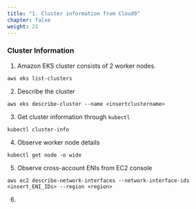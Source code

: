 ```yaml
---
title: "1. Cluster information from Cloud9"
chapter: false
weight: 21
---
```



### Cluster Information

1. Amazon EKS cluster consists of 2 worker nodes.

```
aws eks list-clusters
```

2. Describe the cluster

```
aws eks describe-cluster --name <insertclustername>
```

3. Get cluster information through `kubectl`

```
kubectl cluster-info
```

4. Observe worker node details

```
kubectl get node -o wide
```

5. Observe cross-account ENIs from EC2 console

```
aws ec2 describe-network-interfaces --network-interface-ids <insert_ENI_IDs> --region <region>
```

6. 